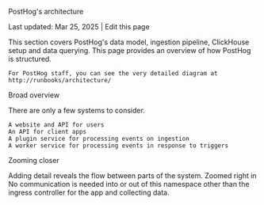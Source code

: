 PostHog's architecture

Last updated: Mar 25, 2025
|
Edit this page

This section covers PostHog's data model, ingestion pipeline, ClickHouse setup and data querying. This page provides an overview of how PostHog is structured.

    For PostHog staff, you can see the very detailed diagram at http://runbooks/architecture/

Broad overview

There are only a few systems to consider.

    A website and API for users
    An API for client apps
    A plugin service for processing events on ingestion
    A worker service for processing events in response to triggers

Zooming closer

Adding detail reveals the flow between parts of the system.
Zoomed right in
No communication is needed into or out of this namespace other than the ingress controller for the app and collecting data.
